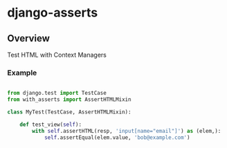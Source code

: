 # django-asserts

## Overview
Test HTML with Context Managers

### Example

```python

from django.test import TestCase
from with_asserts import AssertHTMLMixin

class MyTest(TestCase, AssertHTMLMixin):

    def test_view(self):
        with self.assertHTML(resp, 'input[name="email"]') as (elem,):
            self.assertEqual(elem.value, 'bob@example.com')
```


